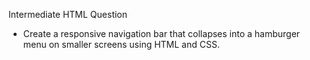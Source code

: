 Intermediate HTML Question

- Create a responsive navigation bar that collapses into a hamburger menu on smaller screens using HTML and CSS.
